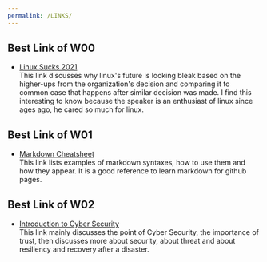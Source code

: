 ```yaml
---
permalink: /LINKS/
---
```


## Best Link of W00
* [Linux Sucks 2021](https://youtu.be/WtJ9T_IJOPE?t=87)<br>
    This link discusses why linux's future is looking bleak based on the higher-ups from the organization's decision and comparing it to common case that happens after similar decision was made.
    I find this interesting to know because the speaker is an enthusiast of linux since ages ago, he cared so much for linux.
## Best Link of W01
* [Markdown Cheatsheet](https://github.com/adam-p/markdown-here/wiki/Markdown-Cheatsheet)<br>
    This link lists examples of markdown syntaxes, how to use them and how they appear.
    It is a good reference to learn markdown for github pages.
## Best Link of W02
* [Introduction to Cyber Security](https://www.youtube.com/watch?v=rcDO8km6R6c)<br>
    This link mainly discusses the point of Cyber Security, the importance of trust, then discusses more about security, about threat and about resiliency and recovery after a disaster.
